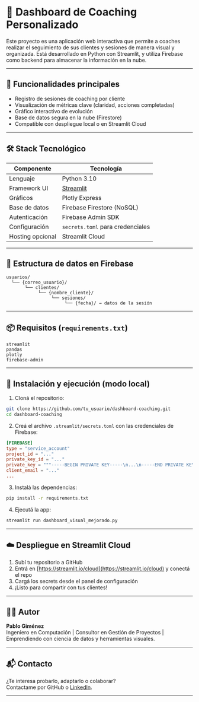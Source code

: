 # 🧠 Dashboard de Coaching Personalizado

Este proyecto es una aplicación web interactiva que permite a coaches realizar el seguimiento de sus clientes y sesiones de manera visual y organizada. Está desarrollado en Python con Streamlit, y utiliza Firebase como backend para almacenar la información en la nube.

---

## 🚀 Funcionalidades principales

- Registro de sesiones de coaching por cliente
- Visualización de métricas clave (claridad, acciones completadas)
- Gráfico interactivo de evolución
- Base de datos segura en la nube (Firestore)
- Compatible con despliegue local o en Streamlit Cloud

---

## 🛠️ Stack Tecnológico

| Componente        | Tecnología                     |
|-------------------|--------------------------------|
| Lenguaje          | Python 3.10                    |
| Framework UI      | [Streamlit](https://streamlit.io/) |
| Gráficos          | Plotly Express                 |
| Base de datos     | Firebase Firestore (NoSQL)     |
| Autenticación     | Firebase Admin SDK             |
| Configuración     | `secrets.toml` para credenciales |
| Hosting opcional  | Streamlit Cloud                |

---

## 🧩 Estructura de datos en Firebase

```
usuarios/
  └── {correo_usuario}/
       └── clientes/
            └── {nombre_cliente}/
                 └── sesiones/
                      └── {fecha}/ → datos de la sesión
```

---

## 📦 Requisitos (`requirements.txt`)

```
streamlit
pandas
plotly
firebase-admin
```

---

## 🔧 Instalación y ejecución (modo local)

1. Cloná el repositorio:

```bash
git clone https://github.com/tu_usuario/dashboard-coaching.git
cd dashboard-coaching
```

2. Creá el archivo `.streamlit/secrets.toml` con las credenciales de Firebase:

```toml
[FIREBASE]
type = "service_account"
project_id = "..."
private_key_id = "..."
private_key = """-----BEGIN PRIVATE KEY-----\n...\n-----END PRIVATE KEY-----"""
client_email = "..."
...
```

3. Instalá las dependencias:

```bash
pip install -r requirements.txt
```

4. Ejecutá la app:

```bash
streamlit run dashboard_visual_mejorado.py
```

---

## ☁️ Despliegue en Streamlit Cloud

1. Subí tu repositorio a GitHub
2. Entrá en [https://streamlit.io/cloud](https://streamlit.io/cloud) y conectá el repo
3. Cargá los secrets desde el panel de configuración
4. ¡Listo para compartir con tus clientes!

---

## 🧑‍💻 Autor

**Pablo Giménez**  
Ingeniero en Computación | Consultor en Gestión de Proyectos | Emprendiendo con ciencia de datos y herramientas visuales.

---

## 📬 Contacto

¿Te interesa probarlo, adaptarlo o colaborar?  
Contactame por GitHub o [LinkedIn](https://www.linkedin.com).

---